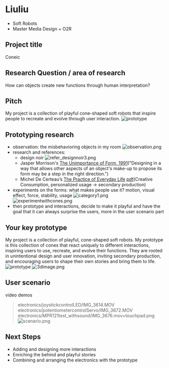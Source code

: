 # Liuliu
- Soft Robots
- Master Media Design + O2R

## Project title 
Coneic

## Research Question / area of research
How can objects create new functions through human interpretation?

## Pitch
My project is a collection of playful cone-shaped soft robots that inspire people to recreate and evolve through user interaction.
![prototype](pic/paper_prototype.jpg)

## Prototyping research
- observation: the misbehavioring objects in my room
![observation.png](pic/1107-4.png)
- research and references: 
    - design noir
![refer_designnoir3.png](pic/refer_designnoir3.png)
    - Jasper Morrison's [The Unimportance of Form, 1991](https://jaspermorrison.com/publications/essays/the-unimportance-of-form)("Designing in a way that allows other aspects of an object's make-up to propose its form may be a step in the right direction.")
    - Michel De Certeau’s [The Practice of Everyday Life](https://en.wikipedia.org/wiki/The_Practice_of_Everyday_Life) [pdf](https://monoskop.org/images/2/2a/De_Certeau_Michel_The_Practice_of_Everyday_Life.pdf)(Creative Consumption, personalized usage -> secondary production)
- experiments on the forms: what makes people use it? motion, visual effect, force, stability, usage
![category1.png](pic/category1.png)
![experimentwithcones.png](pic/experimentwithcones.png)
- then prototype and interactions, decide to make it playful and have the goal that it can always surprise the users, more in the user scenario part


## Your key prototype
My project is a collection of playful, cone-shaped soft robots. My prototype is this collection of cones that react uniquely to different interactions, inspiring users to use, recreate, and evolve their functions. They are rooted in unintentional design and user innovation, inviting secondary production, and encouraging users to shape their own stories and bring them to life. 
![prototype](pic/paper_prototype.jpg)
![3dimage.png](pic/cones_model.png)

## User scenario
video demos
> electronics/joystickcontrolLED/IMG_3614.MOV <br>
> electronics/potentiometercontrolServo/IMG_3672.MOV <br>
> electronics/MPR121test_withsound/IMG_3676.mov+touchpad.png <br>
![scenario.png](pic/scenario.png)

## Next Steps
- Adding and designing more interactions
- Enriching the behind and playful stories
- Combining and arranging the electronics with the prototype
